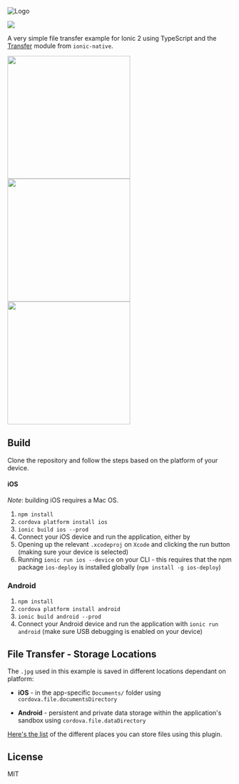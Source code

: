 ![Logo](http://dsgriffin.github.io/images/logos/ionic-2-file-transfer-example.png)

![](https://img.shields.io/badge/ionic-2.0.0--rc.4-green.svg)

A very simple file transfer example for Ionic 2 using TypeScript and the [Transfer](http://ionicframework.com/docs/v2/native/transfer/) module from `ionic-native`.

<img src="http://dsgriffin.github.io/images/ionic-2-file-transfer-example/result-1.png" width="275"> <img src="http://dsgriffin.github.io/images/ionic-2-file-transfer-example/result-2.png" width="275"> <img src="http://dsgriffin.github.io/images/ionic-2-file-transfer-example/result-3.png" width="275">

## Build

Clone the repository and follow the steps based on the platform of your device.

#### iOS

*Note*: building iOS requires a Mac OS.

1. `npm install`
2. `cordova platform install ios`
3. `ionic build ios --prod`
4. Connect your iOS device and run the application, either by
  1. Opening up the relevant `.xcodeproj` on `Xcode` and clicking the run button (making sure your device is selected)
  2. Running `ionic run ios --device` on your CLI - this requires that the npm package `ios-deploy` is installed globally (`npm install -g ios-deploy`)

### Android 

1. `npm install`
2. `cordova platform install android`
3. `ionic build android --prod`
4. Connect your Android device and run the application with `ionic run android` (make sure USB debugging is enabled on your device)

## File Transfer - Storage Locations

The `.jpg` used in this example is saved in different locations dependant on platform:

* **iOS** - in the app-specific `Documents/` folder using `cordova.file.documentsDirectory`

* **Android** - persistent and private data storage within the application's sandbox using `cordova.file.dataDirectory`

[Here's the list](https://github.com/apache/cordova-plugin-file#where-to-store-files) of the different places you can store files using this plugin.

## License

MIT
